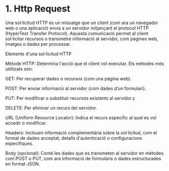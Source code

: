 # 1. Http Request
Una sol·licitud HTTP és un missatge que un client (com ara un navegador web o una aplicació) envia a un servidor mitjançant el protocol HTTP (HyperText Transfer Protocol). Aquesta comunicació permet al client sol·licitar recursos o transmetre informació al servidor, com pàgines web, imatges o dades per processar.

Elements d'una sol·licitud HTTP

Mètode HTTP: Determina l'acció que el client vol executar. Els mètodes més utilitzats són:

GET: Per recuperar dades o recursos (com una pàgina web).

POST: Per enviar informació al servidor (com dades d’un formulari).

PUT: Per modificar o substituir recursos existents al servidor.ç

DELETE: Per eliminar un recurs del servidor.

URL (Uniform Resource Locator): Indica el recurs específic al qual es vol accedir o modificar.

Headers: Inclouen informació complementària sobre la sol·licitud, com el format de dades acceptat, detalls d'autenticació o configuracions específiques.

Body (opcional): Conté les dades que es transmeten al servidor en mètodes com POST o PUT, com ara informació de formularis o dades estructurades en format JSON.
